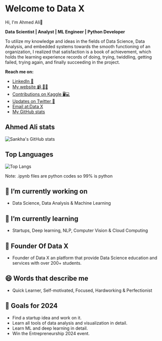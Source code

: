 # Welcome to Data X
Hi, I'm Ahmed Ali👋 

**Data Scientist | Analyst  | ML Engineer | Python Developer**

To utilize my knowledge and ideas in the fields of Data Science, Data Analysis, and embedded systems towards the smooth functioning of an organization, I realized that satisfaction is a book of achievement, which holds the learning experience records of doing, trying, twiddling, getting failed, trying again, and finally succeeding in the project.

**Reach me on:**
- [LinkedIn 💼](https://www.linkedin.com/in/rajaahmedalikhan)
- [My website 📹 ✍🏾](https://dataxofficial.com)
- [Contributions on Kaggle 🖥💻](https://www.kaggle.com/datascientist97)
- [Updates on Twitter 💬](https://twitter.com/datax-official)
- [Email at:Data X](mailto:datascientist097@gmail.com)
- [My GitHub stats](#datax-officail-github-stats)

## Ahmed Ali stats
![Sankha's GitHub stats](https://github-readme-stats.vercel.app/api?username=datax-official&show_icons=true&theme=radical)

## Top Languages

![Top Langs](https://github-readme-stats.vercel.app/api/top-langs/?username=datax-official&layout=compact&theme=radical)

Note: .ipynb files are python codes so 99% is python

## 🔭 I’m currently working on
- Data Science, Data Analysis & Machine Learning

## 🌱 I’m currently learning
- Startups, Deep learning, NLP, Computer Vision & Cloud Computing

## 👯 Founder Of Data X
- Founder of Data X an platform that provide Data Science education and services with over 200+ students. 

## 😄 Words that describe me
- Quick Learner, Self-motivated, Focused, Hardworking & Perfectionist
  
## 🎯 Goals for 2024
- Find a startup idea and work on it.
- Learn all tools of data analysis and visualization in detail.
- Learn ML and deep learning in detail.
- Win the Entrepreneurship 2024 event.





